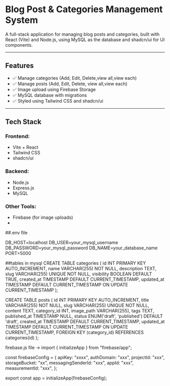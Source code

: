 # **Blog Post & Categories Management System**

A full-stack application for managing blog posts and categories, built with React (Vite) and Node.js, using MySQL as the database and shadcn/ui for UI components.

---

## **Features**

- ✅ Manage categories (Add, Edit, Delete,view all,view each)
- ✅ Manage posts (Add, Edit, Delete, view all,view each)
- ✅ Image upload using Firebase Storage
- ✅ MySQL database with migrations
- ✅ Styled using Tailwind CSS and shadcn/ui

---

## **Tech Stack**

### **Frontend:**
- Vite + React
- Tailwind CSS
- shadcn/ui

### **Backend:**
- Node.js
- Express.js
- MySQL

### **Other Tools:**
- Firebase (for image uploads)
- 
##.env file

DB_HOST=localhost
DB_USER=your_mysql_username
DB_PASSWORD=your_mysql_password
DB_NAME=your_database_name
PORT=5000

##tables in mysql
CREATE TABLE categories (
    id INT PRIMARY KEY AUTO_INCREMENT,
    name VARCHAR(255) NOT NULL,
    description TEXT,
    slug VARCHAR(255) UNIQUE NOT NULL,
    visibility BOOLEAN DEFAULT TRUE,
    created_at TIMESTAMP DEFAULT CURRENT_TIMESTAMP,
    updated_at TIMESTAMP DEFAULT CURRENT_TIMESTAMP ON UPDATE CURRENT_TIMESTAMP
);

CREATE TABLE posts (
    id INT PRIMARY KEY AUTO_INCREMENT,
    title VARCHAR(255) NOT NULL,
    slug VARCHAR(255) UNIQUE NOT NULL,
    content TEXT,
    category_id INT,
    image_path VARCHAR(255),
    tags TEXT,
    published_at TIMESTAMP NULL,
    status ENUM('draft', 'published') DEFAULT 'draft',
    created_at TIMESTAMP DEFAULT CURRENT_TIMESTAMP,
    updated_at TIMESTAMP DEFAULT CURRENT_TIMESTAMP ON UPDATE CURRENT_TIMESTAMP,
    FOREIGN KEY (category_id) REFERENCES categories(id)
);

firebase.js file ->
import { initializeApp } from "firebase/app";

const firebaseConfig = {
    apiKey: "xxxx",
    authDomain: "xxx",
    projectId: "xxx",
    storageBucket: "xx",
    messagingSenderId: "xxx",
    appId: "xxx",
    measurementId: "xxx",
};

export const app = initializeApp(firebaseConfig);
